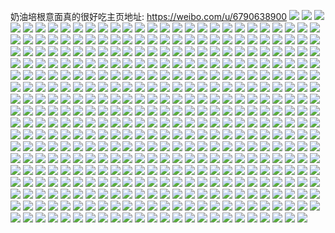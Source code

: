奶油培根意面真的很好吃主页地址: https://weibo.com/u/6790638900 
![](https://wx4.sinaimg.cn/mw2000/007pyPnSgy1h8zrzzwx3cj30u014047n.jpg) 
![](https://wx4.sinaimg.cn/mw2000/007pyPnSgy1h8zrzx69ktj30u0140ah0.jpg) 
![](https://wx4.sinaimg.cn/mw2000/007pyPnSgy1h8zs009mm2j30u01400yt.jpg) 
![](https://wx4.sinaimg.cn/mw2000/007pyPnSgy1h8zrzxn6gyj30u027zao6.jpg) 
![](https://wx4.sinaimg.cn/mw2000/007pyPnSgy1h8zrzy682hj30u027zws5.jpg) 
![](https://wx4.sinaimg.cn/mw2000/007pyPnSgy1h8zrzysygtj30u027z7qn.jpg) 
![](https://wx4.sinaimg.cn/mw2000/007pyPnSgy1h8zrzzgskkj30u02i0aok.jpg) 
![](https://wx4.sinaimg.cn/mw2000/007pyPnSgy1h8zs010wl5j30u00u0dj5.jpg) 
![](https://wx4.sinaimg.cn/mw2000/007pyPnSgy1h8zrzwh9l2j30u00u0ju0.jpg) 
![](https://wx4.sinaimg.cn/mw2000/007pyPnSgy1h8zs020ub2j30u00u0gpg.jpg) 
![](https://wx4.sinaimg.cn/mw2000/007pyPnSgy1h8zs02fwulj30u00u0wh4.jpg) 
![](https://wx4.sinaimg.cn/mw2000/007pyPnSgy1h8xqi8o7w3j30u00u0wjo.jpg) 
![](https://wx4.sinaimg.cn/mw2000/007pyPnSgy1h8rjwdo2z3j30u00u00xo.jpg) 
![](https://wx4.sinaimg.cn/mw2000/007pyPnSgy1h8rjwerl81j30u00u0435.jpg) 
![](https://wx4.sinaimg.cn/mw2000/007pyPnSgy1h8rjwgpwbnj30u00u0wl9.jpg) 
![](https://wx4.sinaimg.cn/mw2000/007pyPnSgy1h8rjwcq034j30u10u00xc.jpg) 
![](https://wx4.sinaimg.cn/mw2000/007pyPnSgy1h8rjwhscwlj30u00u0tc1.jpg) 
![](https://wx4.sinaimg.cn/mw2000/007pyPnSgy1h8rjwiuoywj30u0140tcs.jpg) 
![](https://wx4.sinaimg.cn/mw2000/007pyPnSgy1h8rjx66yvnj30u00u00wr.jpg) 
![](https://wx4.sinaimg.cn/mw2000/007pyPnSgy1h8rjwjxrp3j30u00u00yn.jpg) 
![](https://wx4.sinaimg.cn/mw2000/007pyPnSgy1h8rjwnx4ubj30u01407bu.jpg) 
![](https://wx4.sinaimg.cn/mw2000/007pyPnSgy1h8rjwlu1tdj30u010t469.jpg) 
![](https://wx4.sinaimg.cn/mw2000/007pyPnSgy1h8rjtwd9p2j30u0140gt4.jpg) 
![](https://wx4.sinaimg.cn/mw2000/007pyPnSgy1h8rjtym2gdj30u014010b.jpg) 
![](https://wx4.sinaimg.cn/mw2000/007pyPnSgy1h8rju0abt0j30u014046i.jpg) 
![](https://wx4.sinaimg.cn/mw2000/007pyPnSgy1h8rju1sj4jj30u0140gso.jpg) 
![](https://wx4.sinaimg.cn/mw2000/007pyPnSgy1h8pqnhmh5kj30u00u0wlj.jpg) 
![](https://wx4.sinaimg.cn/mw2000/007pyPnSgy1h8mb7krq0cj30u013qgpi.jpg) 
![](https://wx4.sinaimg.cn/mw2000/007pyPnSgy1h8js25yt7jj30u0140wjf.jpg) 
![](https://wx4.sinaimg.cn/mw2000/007pyPnSgy1h8js279re6j30u00u0gse.jpg) 
![](https://wx4.sinaimg.cn/mw2000/007pyPnSgy1h8js28f3nnj30u00u0wl8.jpg) 
![](https://wx4.sinaimg.cn/mw2000/007pyPnSgy1h8js26lv6pj30u00u0gs7.jpg) 
![](https://wx4.sinaimg.cn/mw2000/007pyPnSgy1h8js2b4m80j30u00u044b.jpg) 
![](https://wx4.sinaimg.cn/mw2000/007pyPnSgy1h8js2c2ye5j30u011igtn.jpg) 
![](https://wx4.sinaimg.cn/mw2000/007pyPnSgy1h8js2cppr7j30u011ijyg.jpg) 
![](https://wx4.sinaimg.cn/mw2000/007pyPnSgy1h8jm9py812j30u0140gt4.jpg) 
![](https://wx4.sinaimg.cn/mw2000/007pyPnSgy1h8jm9pijggj30u0140n4u.jpg) 
![](https://wx4.sinaimg.cn/mw2000/007pyPnSgy1h8jm9qmte6j30u01407b5.jpg) 
![](https://wx4.sinaimg.cn/mw2000/007pyPnSgy1h8jm9r16ulj30u0140458.jpg) 
![](https://wx4.sinaimg.cn/mw2000/007pyPnSgy1h8hijcqdo3j30u01syjxl.jpg) 
![](https://wx4.sinaimg.cn/mw2000/007pyPnSgy1h8bkmh561jj30u0140tfm.jpg) 
![](https://wx4.sinaimg.cn/mw2000/007pyPnSgy1h8bkmkndo6j30u0140dkz.jpg) 
![](https://wx4.sinaimg.cn/mw2000/007pyPnSgy1h8bkmjdptqj30u0140qb7.jpg) 
![](https://wx4.sinaimg.cn/mw2000/007pyPnSgy1h8bkmifkjvj30u014043m.jpg) 
![](https://wx4.sinaimg.cn/mw2000/007pyPnSgy1h8bkmghsbej30u0140dm8.jpg) 
![](https://wx4.sinaimg.cn/mw2000/007pyPnSgy1h8bkmiv92cj30u0140dmg.jpg) 
![](https://wx4.sinaimg.cn/mw2000/007pyPnSgy1h8bkmfzy9rj30u01400xs.jpg) 
![](https://wx4.sinaimg.cn/mw2000/007pyPnSgy1h8bkmkywmcj30u0140af8.jpg) 
![](https://wx4.sinaimg.cn/mw2000/007pyPnSgy1h8bkmjtchrj30u0140qab.jpg) 
![](https://wx4.sinaimg.cn/mw2000/007pyPnSgy1h8bkmhyqa8j30u0140afh.jpg) 
![](https://wx4.sinaimg.cn/mw2000/007pyPnSgy1h8bkmhk8uuj30u0140q78.jpg) 
![](https://wx4.sinaimg.cn/mw2000/007pyPnSgy1h8bkmk8npmj30u0140gqs.jpg) 
![](https://wx4.sinaimg.cn/mw2000/007pyPnSgy1h87revhmn3j30u011i470.jpg) 
![](https://wx4.sinaimg.cn/mw2000/007pyPnSgy1h87rewpzj6j30u011itgg.jpg) 
![](https://wx4.sinaimg.cn/mw2000/007pyPnSgy1h87reuvi5ej30u011ik0j.jpg) 
![](https://wx4.sinaimg.cn/mw2000/007pyPnSgy1h87rexfbzlj30u011itg3.jpg) 
![](https://wx4.sinaimg.cn/mw2000/007pyPnSgy1h7r8nrzw7jj30u0140n72.jpg) 
![](https://wx4.sinaimg.cn/mw2000/007pyPnSgy1h7r8nsnvxlj30u01400zs.jpg) 
![](https://wx4.sinaimg.cn/mw2000/007pyPnSgy1h7qr4n6316j30u01syn3p.jpg) 
![](https://wx4.sinaimg.cn/mw2000/007pyPnSgy1h7ms4dogzij30tk0tdjw4.jpg) 
![](https://wx4.sinaimg.cn/mw2000/007pyPnSgy1h7ms4d2psuj30u00u0dmz.jpg) 
![](https://wx4.sinaimg.cn/mw2000/007pyPnSgy1h7h609ntagj32c03404qs.jpg) 
![](https://wx4.sinaimg.cn/mw2000/007pyPnSgy1h7h60d6l8dj32c03404qs.jpg) 
![](https://wx4.sinaimg.cn/mw2000/007pyPnSgy1h7h604sqm1j32c03407wk.jpg) 
![](https://wx4.sinaimg.cn/mw2000/007pyPnSgy1h7h60e3b1aj30u0140acx.jpg) 
![](https://wx4.sinaimg.cn/mw2000/007pyPnSgy1h77hzm104aj32c038pb2b.jpg) 
![](https://wx4.sinaimg.cn/mw2000/007pyPnSgy1h77hztkyhuj32c0340ha4.jpg) 
![](https://wx4.sinaimg.cn/mw2000/007pyPnSgy1h77hz6f33jj317p1m91kx.jpg) 
![](https://wx4.sinaimg.cn/mw2000/007pyPnSgy1h77hzax61nj314a1hpkah.jpg) 
![](https://wx4.sinaimg.cn/mw2000/007pyPnSgy1h74mkeqgvzj3140189tkh.jpg) 
![](https://wx4.sinaimg.cn/mw2000/007pyPnSgy1h74mj9dyevj3140189anq.jpg) 
![](https://wx4.sinaimg.cn/mw2000/007pyPnSgy1h74mkdtsotj3140189dra.jpg) 
![](https://wx4.sinaimg.cn/mw2000/007pyPnSgy1h746hvxrv1j31sc2dsdmt.jpg) 
![](https://wx4.sinaimg.cn/mw2000/007pyPnSgy1h746hwv8rnj30u01400w0.jpg) 
![](https://wx4.sinaimg.cn/mw2000/007pyPnSgy1h746hyrj9nj31sc2dsdmf.jpg) 
![](https://wx4.sinaimg.cn/mw2000/007pyPnSgy1h746i10fjbj31sc2ds15h.jpg) 
![](https://wx4.sinaimg.cn/mw2000/007pyPnSgy1h746iab4rpj32c0340hdu.jpg) 
![](https://wx4.sinaimg.cn/mw2000/007pyPnSgy1h746i3j8u8j31sc2ds7wi.jpg) 
![](https://wx4.sinaimg.cn/mw2000/007pyPnSgy1h746i7yun5j32c0340npe.jpg) 
![](https://wx4.sinaimg.cn/mw2000/007pyPnSgy1h746i5raa1j31sc2ds4qq.jpg) 
![](https://wx4.sinaimg.cn/mw2000/007pyPnSgy1h746icwisjj32c0340x6q.jpg) 
![](https://wx4.sinaimg.cn/mw2000/007pyPnSgy1h746iewlngj32042q7b2a.jpg) 
![](https://wx4.sinaimg.cn/mw2000/007pyPnSgy1h746igt2oqj32512upe82.jpg) 
![](https://wx4.sinaimg.cn/mw2000/007pyPnSgy1h746ij29jzj32bi33cu0x.jpg) 
![](https://wx4.sinaimg.cn/mw2000/007pyPnSgy1h746htocjij32c0340hdv.jpg) 
![](https://wx4.sinaimg.cn/mw2000/007pyPnSgy1h72sytgit5j31401e0djb.jpg) 
![](https://wx4.sinaimg.cn/mw2000/007pyPnSgy1h72syufxsqj31401e077c.jpg) 
![](https://wx4.sinaimg.cn/mw2000/007pyPnSgy1h6uvr2a8dtj315o3344qq.jpg) 
![](https://wx4.sinaimg.cn/mw2000/007pyPnSgy1h6uvpjddacj315o3347wi.jpg) 
![](https://wx4.sinaimg.cn/mw2000/007pyPnSgy1h6uvs4ibkaj315o2pzkjl.jpg) 
![](https://wx4.sinaimg.cn/mw2000/007pyPnSgy1h6urvolbxjj32c0340npf.jpg) 
![](https://wx4.sinaimg.cn/mw2000/007pyPnSgy1h6uvu0iyb5j32c0340dye.jpg) 
![](https://wx4.sinaimg.cn/mw2000/007pyPnSgy1h6urv8u6v8j32c0340kjn.jpg) 
![](https://wx4.sinaimg.cn/mw2000/007pyPnSgy1h6ursj7y40j32c0371npf.jpg) 
![](https://wx4.sinaimg.cn/mw2000/007pyPnSgy1h6tr3uede2j323u2t4qv6.jpg) 
![](https://wx4.sinaimg.cn/mw2000/007pyPnSgy1h6ln5dd6w6j30u0140n8k.jpg) 
![](https://wx4.sinaimg.cn/mw2000/007pyPnSgy1h6ln5cbowlj30u0140alf.jpg) 
![](https://wx4.sinaimg.cn/mw2000/007pyPnSgy1h6ln5ct6jmj30u0140jy6.jpg) 
![](https://wx4.sinaimg.cn/mw2000/007pyPnSgy1h6ln5en0nsj30u013zwmt.jpg) 
![](https://wx4.sinaimg.cn/mw2000/007pyPnSgy1h6ln5dscubj30u0140gox.jpg) 
![](https://wx4.sinaimg.cn/mw2000/007pyPnSgy1h6ln5e7p21j30u014vjyd.jpg) 
![](https://wx4.sinaimg.cn/mw2000/007pyPnSgy1h6k38xrj2ij31sc2c1qet.jpg) 
![](https://wx4.sinaimg.cn/mw2000/007pyPnSgy1h6k390p4vaj31sc2dsnpd.jpg) 
![](https://wx4.sinaimg.cn/mw2000/007pyPnSgy1h6k38vf6iuj32c03404qp.jpg) 
![](https://wx4.sinaimg.cn/mw2000/007pyPnSgy1h6k391b0xoj319m1bfwpw.jpg) 
![](https://wx4.sinaimg.cn/mw2000/007pyPnSgy1h5ofxqxaitj32c0340e82.jpg) 
![](https://wx4.sinaimg.cn/mw2000/007pyPnSgy1h5ofxsiogkj32c03401kz.jpg) 
![](https://wx4.sinaimg.cn/mw2000/007pyPnSgy1h5ofzo2p3cj32c0340hdv.jpg) 
![](https://wx4.sinaimg.cn/mw2000/007pyPnSgy1h5ofztbla4j32c0340hdu.jpg) 
![](https://wx4.sinaimg.cn/mw2000/007pyPnSgy1h5og04k9brj315o2bchdt.jpg) 
![](https://wx4.sinaimg.cn/mw2000/007pyPnSgy1h5og0bv811j322y2ryqv6.jpg) 
![](https://wx4.sinaimg.cn/mw2000/007pyPnSgy1h5og0dod5cj3140140qhe.jpg) 
![](https://wx4.sinaimg.cn/mw2000/007pyPnSgy1h5og0felb9j3140140qgj.jpg) 
![](https://wx4.sinaimg.cn/mw2000/007pyPnSgy1h5ofzd0t2mj31401e0qhu.jpg) 
![](https://wx4.sinaimg.cn/mw2000/007pyPnSgy1h5og0r9p5kj314014047o.jpg) 
![](https://wx4.sinaimg.cn/mw2000/007pyPnSgy1h5n201vq3mj30u013r482.jpg) 
![](https://wx4.sinaimg.cn/mw2000/007pyPnSgy1h5gygu3ls7j30u04fz4qp.jpg) 
![](https://wx4.sinaimg.cn/mw2000/007pyPnSgy1h5gygv7c8dj30u0281ql0.jpg) 
![](https://wx4.sinaimg.cn/mw2000/007pyPnSgy1h5gygvxsxuj30u0140k26.jpg) 
![](https://wx4.sinaimg.cn/mw2000/007pyPnSgy1h5g242bwr3j30u01407cr.jpg) 
![](https://wx4.sinaimg.cn/mw2000/007pyPnSgy1h5g24312g8j30u0140wlh.jpg) 
![](https://wx4.sinaimg.cn/mw2000/007pyPnSgy1h5g240ljn0j30u0140wl5.jpg) 
![](https://wx4.sinaimg.cn/mw2000/007pyPnSgy1h5g241hombj30u0140n42.jpg) 
![](https://wx4.sinaimg.cn/mw2000/007pyPnSgy1h5eneh8er1j30u0140aiv.jpg) 
![](https://wx4.sinaimg.cn/mw2000/007pyPnSgy1h5enefi6c9j30u014047b.jpg) 
![](https://wx4.sinaimg.cn/mw2000/007pyPnSgy1h56z70zztfj30u00u0q8m.jpg) 
![](https://wx4.sinaimg.cn/mw2000/007pyPnSgy1h56z71q4xej30u00u0gr0.jpg) 
![](https://wx4.sinaimg.cn/mw2000/007pyPnSgy1h56z72gfeaj30u00u0wjm.jpg) 
![](https://wx4.sinaimg.cn/mw2000/007pyPnSgy1h56z736985j30u00u0dlz.jpg) 
![](https://wx4.sinaimg.cn/mw2000/007pyPnSgy1h56z73vgkqj30u00u045h.jpg) 
![](https://wx4.sinaimg.cn/mw2000/007pyPnSgy1h56z74ksa8j30u00u0n3w.jpg) 
![](https://wx4.sinaimg.cn/mw2000/007pyPnSgy1h56z7059ahj30u00u00yd.jpg) 
![](https://wx4.sinaimg.cn/mw2000/007pyPnSgy1h56z759c14j30u00u0wjz.jpg) 
![](https://wx4.sinaimg.cn/mw2000/007pyPnSgy1h56z7607tij30u00u0dm5.jpg) 
![](https://wx4.sinaimg.cn/mw2000/007pyPnSgy1h53uvnwbd1j30u00u043q.jpg) 
![](https://wx4.sinaimg.cn/mw2000/007pyPnSgy1h53uvl79bnj30u00u07cz.jpg) 
![](https://wx4.sinaimg.cn/mw2000/007pyPnSgy1h53vd2elv9j30u01nbahw.jpg) 
![](https://wx4.sinaimg.cn/mw2000/007pyPnSgy1h53uv33aqej30u0140jyg.jpg) 
![](https://wx4.sinaimg.cn/mw2000/007pyPnSgy1h53uv28wxoj30u0140jy9.jpg) 
![](https://wx4.sinaimg.cn/mw2000/007pyPnSgy1h53uv4i6ynj30u027inb8.jpg) 
![](https://wx4.sinaimg.cn/mw2000/007pyPnSgy1h54gykz994j30u00u0gqr.jpg) 
![](https://wx4.sinaimg.cn/mw2000/007pyPnSgy1h54gyke53kj30u00u0jvz.jpg) 
![](https://wx4.sinaimg.cn/mw2000/007pyPnSgy1h54gylnvv9j31sx0u0n2e.jpg) 
![](https://wx4.sinaimg.cn/mw2000/007pyPnSgy1h54buxiy23j30u011in28.jpg) 
![](https://wx4.sinaimg.cn/mw2000/007pyPnSgy1h54buvxrtwj30u011iwjd.jpg) 
![](https://wx4.sinaimg.cn/mw2000/007pyPnSgy1h54buvazicj30u00u042q.jpg) 
![](https://wx4.sinaimg.cn/mw2000/007pyPnSgy1h54buwpxx6j30u01970zu.jpg) 
![](https://wx4.sinaimg.cn/mw2000/007pyPnSgy1h4xnndndbnj30u00u041x.jpg) 
![](https://wx4.sinaimg.cn/mw2000/007pyPnSgy1h4xnnd4ztzj30u00u079d.jpg) 
![](https://wx4.sinaimg.cn/mw2000/007pyPnSgy1h4xnne785hj30u00u2dn4.jpg) 
![](https://wx4.sinaimg.cn/mw2000/007pyPnSgy1h4xnnelp8aj30n0138q46.jpg) 
![](https://wx4.sinaimg.cn/mw2000/007pyPnSgy1h4wln9kgydj30sg0sgdjm.jpg) 
![](https://wx4.sinaimg.cn/mw2000/007pyPnSgy1h4ux0511mrj30u0172dot.jpg) 
![](https://wx4.sinaimg.cn/mw2000/007pyPnSgy1h4ux05t8onj30u0172wm1.jpg) 
![](https://wx4.sinaimg.cn/mw2000/007pyPnSgy1h4ux035ns8j30u00u00x7.jpg) 
![](https://wx4.sinaimg.cn/mw2000/007pyPnSgy1h4qrn0jf0uj31kw2dcqup.jpg) 
![](https://wx4.sinaimg.cn/mw2000/007pyPnSgy1h4obom8t9ij30u00yaq95.jpg) 
![](https://wx4.sinaimg.cn/mw2000/007pyPnSgy1h4obolhudij30u027yar6.jpg) 
![](https://wx4.sinaimg.cn/mw2000/007pyPnSgy1h4obojve1qj30u0140jwk.jpg) 
![](https://wx4.sinaimg.cn/mw2000/007pyPnSgy1h4obomu2hdj30u027ywsd.jpg) 
![](https://wx4.sinaimg.cn/mw2000/007pyPnSgy1h4obooh6vtj30u027y4dv.jpg) 
![](https://wx4.sinaimg.cn/mw2000/007pyPnSgy1h4obop3vb9j30u0140qaa.jpg) 
![](https://wx4.sinaimg.cn/mw2000/007pyPnSgy1h4obonew67j30u0140jzy.jpg) 
![](https://wx4.sinaimg.cn/mw2000/007pyPnSgy1h4obopm64yj30u014046b.jpg) 
![](https://wx4.sinaimg.cn/mw2000/007pyPnSgy1h4oboj5dngj30u00u0gsi.jpg) 
![](https://wx4.sinaimg.cn/mw2000/007pyPnSgy1h4oboqva6nj30u02yn7kx.jpg) 
![](https://wx4.sinaimg.cn/mw2000/007pyPnSgy1h4oborvq74j30u027y4ev.jpg) 
![](https://wx4.sinaimg.cn/mw2000/007pyPnSgy1h4mmbfk338j30u0140k03.jpg) 
![](https://wx4.sinaimg.cn/mw2000/007pyPnSgy1h4m6d3tjoyj30u02x219h.jpg) 
![](https://wx4.sinaimg.cn/mw2000/007pyPnSgy1h4m6x604yrj30u03c24qp.jpg) 
![](https://wx4.sinaimg.cn/mw2000/007pyPnSgy1h4m6x9rstgj30u0140k03.jpg) 
![](https://wx4.sinaimg.cn/mw2000/007pyPnSgy1h4m77h4rtoj30u027uk86.jpg) 
![](https://wx4.sinaimg.cn/mw2000/007pyPnSgy1h4m77fw6smj30u01o0ak1.jpg) 
![](https://wx4.sinaimg.cn/mw2000/007pyPnSgy1h4m75uh5u5j30u0140q9g.jpg) 
![](https://wx4.sinaimg.cn/mw2000/007pyPnSgy1h4m75xtsc3j30u0140woe.jpg) 
![](https://wx4.sinaimg.cn/mw2000/007pyPnSgy1h4m75y6s3jj30k00j4aas.jpg) 
![](https://wx4.sinaimg.cn/mw2000/007pyPnSgy1h4h7h1zlkbj32c0340hdu.jpg) 
![](https://wx4.sinaimg.cn/mw2000/007pyPnSgy1h4h7htceykj32c0340e82.jpg) 
![](https://wx4.sinaimg.cn/mw2000/007pyPnSgy1h4h7h8gp5vj32c0340npe.jpg) 
![](https://wx4.sinaimg.cn/mw2000/007pyPnSgy1h4h7hle74oj32c0340hdu.jpg) 
![](https://wx4.sinaimg.cn/mw2000/007pyPnSgy1h4h7h6kzdgj315o334e81.jpg) 
![](https://wx4.sinaimg.cn/mw2000/007pyPnSgy1h4h7h3hn0zj32c0340hdu.jpg) 
![](https://wx4.sinaimg.cn/mw2000/007pyPnSgy1h4h7i4ewrhj32c0340npe.jpg) 
![](https://wx4.sinaimg.cn/mw2000/007pyPnSgy1h4h7i23t8hj32c0340u0y.jpg) 
![](https://wx4.sinaimg.cn/mw2000/007pyPnSgy1h4h7hqbooaj33402c0u0x.jpg) 
![](https://wx4.sinaimg.cn/mw2000/007pyPnSgy1h4g77jis8aj30u0140q9t.jpg) 
![](https://wx4.sinaimg.cn/mw2000/007pyPnSgy1h4g77p4pyxj30u014045l.jpg) 
![](https://wx4.sinaimg.cn/mw2000/007pyPnSgy1h4g77ogb8dj30u01400zc.jpg) 
![](https://wx4.sinaimg.cn/mw2000/007pyPnSgy1h4g77snw1yj30u0140n2y.jpg) 
![](https://wx4.sinaimg.cn/mw2000/007pyPnSgy1h4g77m4c63j30u014044i.jpg) 
![](https://wx4.sinaimg.cn/mw2000/007pyPnSgy1h4g77mvniyj30u0140106.jpg) 
![](https://wx4.sinaimg.cn/mw2000/007pyPnSgy1h4g77ldoqcj30u014046j.jpg) 
![](https://wx4.sinaimg.cn/mw2000/007pyPnSgy1h4g77njcrkj30vb0u079y.jpg) 
![](https://wx4.sinaimg.cn/mw2000/007pyPnSgy1h4g77qfwqfj30u00u0tew.jpg) 
![](https://wx4.sinaimg.cn/mw2000/007pyPnSgy1h4g77koi0ej30u01y0tmj.jpg) 
![](https://wx4.sinaimg.cn/mw2000/007pyPnSgy1h4g77iqeydj30u00u0dlr.jpg) 
![](https://wx4.sinaimg.cn/mw2000/007pyPnSgy1h4g77rbhd1j30u00u0qbu.jpg) 
![](https://wx4.sinaimg.cn/mw2000/007pyPnSgy1h4g77rv7jyj30u00u0tdi.jpg) 
![](https://wx4.sinaimg.cn/mw2000/007pyPnSgy1h4ez48pjrkj30u00u0wlr.jpg) 
![](https://wx4.sinaimg.cn/mw2000/007pyPnSgy1h4eyd0lckpj30u01o0qc2.jpg) 
![](https://wx4.sinaimg.cn/mw2000/007pyPnSgy1h4eyd1b04ej30u00u07a8.jpg) 
![](https://wx4.sinaimg.cn/mw2000/007pyPnSgy1h4eycy4m50j30u0140k1b.jpg) 
![](https://wx4.sinaimg.cn/mw2000/007pyPnSgy1h4eyd217enj30u0140qbm.jpg) 
![](https://wx4.sinaimg.cn/mw2000/007pyPnSgy1h4eyczqw7jj30u0140tm4.jpg) 
![](https://wx4.sinaimg.cn/mw2000/007pyPnSgy1h4eyd4h8krj30u0280txp.jpg) 
![](https://wx4.sinaimg.cn/mw2000/007pyPnSgy1h4eyllj5c4j30tu0tugrm.jpg) 
![](https://wx4.sinaimg.cn/mw2000/007pyPnSgy1h4eyhv8ztxj30u00u0dk8.jpg) 
![](https://wx4.sinaimg.cn/mw2000/007pyPnSgy1h4dim0yaq7j30u0281ao2.jpg) 
![](https://wx4.sinaimg.cn/mw2000/007pyPnSgy1h4dim1r5kkj30u0140jz7.jpg) 
![](https://wx4.sinaimg.cn/mw2000/007pyPnSgy1h4dkc1cjsoj30u01o0k2u.jpg) 
![](https://wx4.sinaimg.cn/mw2000/007pyPnSgy1h4dim2dj8mj30u00u0dl0.jpg) 
![](https://wx4.sinaimg.cn/mw2000/007pyPnSgy1h4dmjwavxyj30u00u0mxs.jpg) 
![](https://wx4.sinaimg.cn/mw2000/007pyPnSgy1h4dmjvtq09j30u00u0n61.jpg) 
![](https://wx4.sinaimg.cn/mw2000/007pyPnSgy1h4dy1etllxj30u01o012y.jpg) 
![](https://wx4.sinaimg.cn/mw2000/007pyPnSgy1h4dy2f22bgj30u00u0n3f.jpg) 
![](https://wx4.sinaimg.cn/mw2000/007pyPnSgy1h4dim2nvdnj30n00q576p.jpg) 
![](https://wx4.sinaimg.cn/mw2000/007pyPnSgy1h4dmjxjgxcj30u013nn01.jpg) 
![](https://wx4.sinaimg.cn/mw2000/007pyPnSgy1h49butpztzj30u0280dsz.jpg) 
![](https://wx4.sinaimg.cn/mw2000/007pyPnSgy1h49buyjd09j30u0140ail.jpg) 
![](https://wx4.sinaimg.cn/mw2000/007pyPnSgy1h49buslk2gj30u0280qj4.jpg) 
![](https://wx4.sinaimg.cn/mw2000/007pyPnSgy1h49bur20mpj30u0281dvc.jpg) 
![](https://wx4.sinaimg.cn/mw2000/007pyPnSgy1h49buvgsa4j30u0140ahj.jpg) 
![](https://wx4.sinaimg.cn/mw2000/007pyPnSgy1h49bupqa94j30u0140q9x.jpg) 
![](https://wx4.sinaimg.cn/mw2000/007pyPnSgy1h49buun8smj30u0140qbt.jpg) 
![](https://wx4.sinaimg.cn/mw2000/007pyPnSgy1h49buwbx7ej30u0140n4n.jpg) 
![](https://wx4.sinaimg.cn/mw2000/007pyPnSgy1h49bux4kscj30u0140n3t.jpg) 
![](https://wx4.sinaimg.cn/mw2000/007pyPnSgy1h49ddd2tg8j30u0140wj3.jpg) 
![](https://wx4.sinaimg.cn/mw2000/007pyPnSgy1h482ltxiimj32c0340kjn.jpg) 
![](https://wx4.sinaimg.cn/mw2000/007pyPnSgy1h482lvbu4aj32c0340hdu.jpg) 
![](https://wx4.sinaimg.cn/mw2000/007pyPnSgy1h482lovhq4j32292r0u0x.jpg) 
![](https://wx4.sinaimg.cn/mw2000/007pyPnSgy1h482lwwm9sj327g2xyhdu.jpg) 
![](https://wx4.sinaimg.cn/mw2000/007pyPnSgy1h43j7fgy69j30u0140tge.jpg) 
![](https://wx4.sinaimg.cn/mw2000/007pyPnSgy1h43j7kobwfj30u0140th6.jpg) 
![](https://wx4.sinaimg.cn/mw2000/007pyPnSgy1h43j7ir890j30u0140jze.jpg) 
![](https://wx4.sinaimg.cn/mw2000/007pyPnSgy1h43j7hwgmlj30u0140wpj.jpg) 
![](https://wx4.sinaimg.cn/mw2000/007pyPnSgy1h43j7iafdoj30u014079g.jpg) 
![](https://wx4.sinaimg.cn/mw2000/007pyPnSgy1h43j7k9edij30u0140k2v.jpg) 
![](https://wx4.sinaimg.cn/mw2000/007pyPnSgy1h43j7jq17sj30u03w0hdt.jpg) 
![](https://wx4.sinaimg.cn/mw2000/007pyPnSgy1h43j7hfiokj30u0140n74.jpg) 
![](https://wx4.sinaimg.cn/mw2000/007pyPnSgy1h41ydon54nj329h30nx6q.jpg) 
![](https://wx4.sinaimg.cn/mw2000/007pyPnSgy1h41ydpe3p5j32c02dm1kx.jpg) 
![](https://wx4.sinaimg.cn/mw2000/007pyPnSgy1h4264vl5q0j32c02c0qv5.jpg) 
![](https://wx4.sinaimg.cn/mw2000/007pyPnSgy1h41ysb4whxj323s2t2kjm.jpg) 
![](https://wx4.sinaimg.cn/mw2000/007pyPnSgy1h41ydsptc0j32c02c07wi.jpg) 
![](https://wx4.sinaimg.cn/mw2000/007pyPnSgy1h41ydtc1i1j30tb133127.jpg) 
![](https://wx4.sinaimg.cn/mw2000/007pyPnSgy1h3xsi9mx1kj31400u0afq.jpg) 
![](https://wx4.sinaimg.cn/mw2000/007pyPnSgy1h3xsia300sj30u0140gx1.jpg) 
![](https://wx4.sinaimg.cn/mw2000/007pyPnSgy1h3xsiajlgbj30u0140gwd.jpg) 
![](https://wx4.sinaimg.cn/mw2000/007pyPnSgy1h3xsibt809j30u05k1u0x.jpg) 
![](https://wx4.sinaimg.cn/mw2000/007pyPnSgy1h3wkq26xtej30u0140109.jpg) 
![](https://wx4.sinaimg.cn/mw2000/007pyPnSgy1h3wkq0vypej30u0140qau.jpg) 
![](https://wx4.sinaimg.cn/mw2000/007pyPnSgy1h3wkq31n10j30u0141afb.jpg) 
![](https://wx4.sinaimg.cn/mw2000/007pyPnSgy1h3wkq42itxj30u0140tf8.jpg) 
![](https://wx4.sinaimg.cn/mw2000/007pyPnSgy1h3wkitzbk7j30u00u0108.jpg) 
![](https://wx4.sinaimg.cn/mw2000/007pyPnSgy1h3vjb3sb0fj32as3401kz.jpg) 
![](https://wx4.sinaimg.cn/mw2000/007pyPnSgy1h3vjb1h3trj31401hcwzw.jpg) 
![](https://wx4.sinaimg.cn/mw2000/007pyPnSgy1h3udnyzdp3j30u00u010d.jpg) 
![](https://wx4.sinaimg.cn/mw2000/007pyPnSgy1h3rzynendgj30u0140ted.jpg) 
![](https://wx4.sinaimg.cn/mw2000/007pyPnSgy1h3rzyoj2gmj30u014043s.jpg) 
![](https://wx4.sinaimg.cn/mw2000/007pyPnSgy1h3rzyp2i09j30u0140n3v.jpg) 
![](https://wx4.sinaimg.cn/mw2000/007pyPnSgy1h3rzyq4rt4j30u01407ao.jpg) 
![](https://wx4.sinaimg.cn/mw2000/007pyPnSgy1h3rzyr6gmwj30u0140n2d.jpg) 
![](https://wx4.sinaimg.cn/mw2000/007pyPnSgy1h3rzyqomijj30u0140q92.jpg) 
![](https://wx4.sinaimg.cn/mw2000/007pyPnSgy1h3rzyxymlqj30u0140wpb.jpg) 
![](https://wx4.sinaimg.cn/mw2000/007pyPnSgy1h3rzyrptjbj30u0140afu.jpg) 
![](https://wx4.sinaimg.cn/mw2000/007pyPnSgy1h3rzypnqjzj30u0140wop.jpg) 
![](https://wx4.sinaimg.cn/mw2000/007pyPnSgy1h3rc8nj1epj30au0chaad.jpg) 
![](https://wx4.sinaimg.cn/mw2000/007pyPnSgy1h3rc8s97rij31kw2dchdt.jpg) 
![](https://wx4.sinaimg.cn/mw2000/007pyPnSgy1h3mngz1arsj32c03517wj.jpg) 
![](https://wx4.sinaimg.cn/mw2000/007pyPnSgy1h3mnh3e8wlj32c0340x6q.jpg) 
![](https://wx4.sinaimg.cn/mw2000/007pyPnSgy1h3mnh0r1d5j32c03404qr.jpg) 
![](https://wx4.sinaimg.cn/mw2000/007pyPnSgy1h3mnh22pspj32022ml4qq.jpg) 
![](https://wx4.sinaimg.cn/mw2000/007pyPnSgy1h3mnh4vwt6j32c0340x6q.jpg) 
![](https://wx4.sinaimg.cn/mw2000/007pyPnSgy1h3mnh6wf2rj32c0340npf.jpg) 
![](https://wx4.sinaimg.cn/mw2000/007pyPnSgy1h3mnh99jk2j31sc2dsnkm.jpg) 
![](https://wx4.sinaimg.cn/mw2000/007pyPnSgy1h3mngxluqej32372sae81.jpg) 
![](https://wx4.sinaimg.cn/mw2000/007pyPnSgy1h3mnh8f1cmj328o34ykjm.jpg) 
![](https://wx4.sinaimg.cn/mw2000/007pyPnSgy1h3ftv9nh2ij30u0140dmj.jpg) 
![](https://wx4.sinaimg.cn/mw2000/007pyPnSgy1h3ftvc0a94j30u0140tfe.jpg) 
![](https://wx4.sinaimg.cn/mw2000/007pyPnSgy1h3ftv812skj30u0140wka.jpg) 
![](https://wx4.sinaimg.cn/mw2000/007pyPnSgy1h3ftvh8qkoj30u014043w.jpg) 
![](https://wx4.sinaimg.cn/mw2000/007pyPnSgy1h3ftvet2nmj30u0140gsf.jpg) 
![](https://wx4.sinaimg.cn/mw2000/007pyPnSgy1h3ftvvi4zrj30u0140wjy.jpg) 
![](https://wx4.sinaimg.cn/mw2000/007pyPnSgy1h3ftvuuuonj30u01syzta.jpg) 
![](https://wx4.sinaimg.cn/mw2000/007pyPnSgy1h3ftvwxj4zj30u0140n3y.jpg) 
![](https://wx4.sinaimg.cn/mw2000/007pyPnSgy1h3ftvw4p5qj30u012zgri.jpg) 
![](https://wx4.sinaimg.cn/mw2000/007pyPnSgy1h3e1ylxpefj30u0140tga.jpg) 
![](https://wx4.sinaimg.cn/mw2000/007pyPnSgy1h3e1ynxwnej30u0140teg.jpg) 
![](https://wx4.sinaimg.cn/mw2000/007pyPnSgy1h3e1yosqibj30u0140463.jpg) 
![](https://wx4.sinaimg.cn/mw2000/007pyPnSgy1h3a9i0cg5dj31sy0u046n.jpg) 
![](https://wx4.sinaimg.cn/mw2000/007pyPnSgy1h3a9i2yps6j31sy0u0n7m.jpg) 
![](https://wx4.sinaimg.cn/mw2000/007pyPnSgy1h3a9i40mhdj31ax0u049q.jpg) 
![](https://wx4.sinaimg.cn/mw2000/007pyPnSgy1h3a9i8rlq0j31sy0u015m.jpg) 
![](https://wx4.sinaimg.cn/mw2000/007pyPnSgy1h36rc3yl1tj30u0140dnm.jpg) 
![](https://wx4.sinaimg.cn/mw2000/007pyPnSgy1h36rc53c4uj30u0140jz2.jpg) 
![](https://wx4.sinaimg.cn/mw2000/007pyPnSgy1h36rc6s6tcj30u0140k05.jpg) 
![](https://wx4.sinaimg.cn/mw2000/007pyPnSgy1h36rc7v23fj30u014010y.jpg) 
![](https://wx4.sinaimg.cn/mw2000/007pyPnSgy1h35hexyhvfj30u014012w.jpg) 
![](https://wx4.sinaimg.cn/mw2000/007pyPnSgy1h35hew3yonj30u0140akv.jpg) 
![](https://wx4.sinaimg.cn/mw2000/007pyPnSgy1h35hevfr31j30u0140aj4.jpg) 
![](https://wx4.sinaimg.cn/mw2000/007pyPnSgy1h35hez9z9hj30u0140gw5.jpg) 
![](https://wx4.sinaimg.cn/mw2000/007pyPnSgy1h35hf0iyouj30u0140qdw.jpg) 
![](https://wx4.sinaimg.cn/mw2000/007pyPnSgy1h35hewn98pj30u0140thk.jpg) 
![](https://wx4.sinaimg.cn/mw2000/007pyPnSgy1h32hiyf26vj32c0340qv6.jpg) 
![](https://wx4.sinaimg.cn/mw2000/007pyPnSgy1h32hitvfhfj32c0340qv6.jpg) 
![](https://wx4.sinaimg.cn/mw2000/007pyPnSgy1h32hiuxlfdj31fg1wlu09.jpg) 
![](https://wx4.sinaimg.cn/mw2000/007pyPnSgy1h32hiwv0rlj32c0340qv6.jpg) 
![](https://wx4.sinaimg.cn/mw2000/007pyPnSgy1h2zeoxfwrhj30u0140dng.jpg) 
![](https://wx4.sinaimg.cn/mw2000/007pyPnSgy1h2zeoxwxgbj30u01400yp.jpg) 
![](https://wx4.sinaimg.cn/mw2000/007pyPnSgy1h2yc7lsg3qj30ws8hxqv7.jpg) 
![](https://wx4.sinaimg.cn/mw2000/007pyPnSgy1h2yc7kgijcj31pb4jiu0x.jpg) 
![](https://wx4.sinaimg.cn/mw2000/007pyPnSgy1h2yc7n4457j32c0340b2a.jpg) 
![](https://wx4.sinaimg.cn/mw2000/007pyPnSgy1h2yc7nz62yj31sc2dsnpd.jpg) 
![](https://wx4.sinaimg.cn/mw2000/007pyPnSgy1h2yc3z141lj31sc2dsu0x.jpg) 
![](https://wx4.sinaimg.cn/mw2000/007pyPnSgy1h2yc3xd0kjj31sc2dsx6p.jpg) 
![](https://wx4.sinaimg.cn/mw2000/007pyPnSgy1h2pp3mml7lj30u0190tfi.jpg) 
![](https://wx4.sinaimg.cn/mw2000/007pyPnSgy1h2pp3l5ks4j30u0190485.jpg) 
![](https://wx4.sinaimg.cn/mw2000/007pyPnSgy1h2pp3qtn2xj30u013y7cx.jpg) 
![](https://wx4.sinaimg.cn/mw2000/007pyPnSgy1h2pp3pqpzjj30u01400zn.jpg) 
![](https://wx4.sinaimg.cn/mw2000/007pyPnSgy1h2pp3o7249j30u0140gva.jpg) 
![](https://wx4.sinaimg.cn/mw2000/007pyPnSgy1h2pp3u09q8j30u0140jx7.jpg) 
![](https://wx4.sinaimg.cn/mw2000/007pyPnSgy1h2pp3nde8nj30u0141qc2.jpg) 
![](https://wx4.sinaimg.cn/mw2000/007pyPnSgy1h2pp3p4foaj30u01407ee.jpg) 
![](https://wx4.sinaimg.cn/mw2000/007pyPnSgy1h2pp3sh1tjj30u0140gsm.jpg) 
![](https://wx4.sinaimg.cn/mw2000/007pyPnSgy1h2m6u85oukj32c0340npe.jpg) 
![](https://wx4.sinaimg.cn/mw2000/007pyPnSgy1h2m6ufavdcj32bm33ihdu.jpg) 
![](https://wx4.sinaimg.cn/mw2000/007pyPnSgy1h2m6ukds43j31sc2dsu0x.jpg) 
![](https://wx4.sinaimg.cn/mw2000/007pyPnSgy1h2m6u9rmlij315o334b2a.jpg) 
![](https://wx4.sinaimg.cn/mw2000/007pyPnSgy1h2m6ubuisgj30xc4xs1kz.jpg) 
![](https://wx4.sinaimg.cn/mw2000/007pyPnSgy1h2m6ud8h5ej315o3341ky.jpg) 
![](https://wx4.sinaimg.cn/mw2000/007pyPnSgy1h2m6uh9duqj32c0340b2b.jpg) 
![](https://wx4.sinaimg.cn/mw2000/007pyPnSgy1h2m6uj5lexj32042o6qv6.jpg) 
![](https://wx4.sinaimg.cn/mw2000/007pyPnSgy1h2m6um8ez4j32c03407wj.jpg) 
![](https://wx4.sinaimg.cn/mw2000/007pyPnSgy1h2m6uno4pqj3296308x6p.jpg) 
![](https://wx4.sinaimg.cn/mw2000/007pyPnSgy1h2m6up9af1j32c0340b2a.jpg) 
![](https://wx4.sinaimg.cn/mw2000/007pyPnSgy1h2m6u5hol0j32c03401ky.jpg) 
![](https://wx4.sinaimg.cn/mw2000/007pyPnSgy1h2m6ushmffj31qf2b8u0x.jpg) 
![](https://wx4.sinaimg.cn/mw2000/007pyPnSgy1h2e5kjcy4fj32c0340e82.jpg) 
![](https://wx4.sinaimg.cn/mw2000/007pyPnSgy1h2e5khhu4uj32c03407wi.jpg) 
![](https://wx4.sinaimg.cn/mw2000/007pyPnSgy1h2e5kkwzlej32c0340u0y.jpg) 
![](https://wx4.sinaimg.cn/mw2000/007pyPnSgy1h2e5km6u8jj32c03404qq.jpg) 
![](https://wx4.sinaimg.cn/mw2000/007pyPnSgy1h1s8rp2l1zj32652w71ky.jpg) 
![](https://wx4.sinaimg.cn/mw2000/007pyPnSgy1h1s8rt7n03j32c0340kjn.jpg) 
![](https://wx4.sinaimg.cn/mw2000/007pyPnSgy1h1s8rq5qbwj322b2r3qv5.jpg) 
![](https://wx4.sinaimg.cn/mw2000/007pyPnSgy1h1s8rlxmccj324c2tsu0x.jpg) 
![](https://wx4.sinaimg.cn/mw2000/007pyPnSgy1h1s8rw5c9ej326j2wqb2a.jpg) 
![](https://wx4.sinaimg.cn/mw2000/007pyPnSgy1h1s8rusjn4j32c0340e83.jpg) 
![](https://wx4.sinaimg.cn/mw2000/007pyPnSgy1h1s8rxfuhoj329c30gu0y.jpg) 
![](https://wx4.sinaimg.cn/mw2000/007pyPnSgy1h1s8rnzc2kj32c033vu0z.jpg) 
![](https://wx4.sinaimg.cn/mw2000/007pyPnSgy1h1nemkwvtaj32c033ve82.jpg) 
![](https://wx4.sinaimg.cn/mw2000/007pyPnSgy1h1nemm7hwgj32c0340qv6.jpg) 
![](https://wx4.sinaimg.cn/mw2000/007pyPnSgy1h1nemn3zgoj315o335qv5.jpg) 
![](https://wx4.sinaimg.cn/mw2000/007pyPnSgy1h1nemo3o8tj32c0340kjm.jpg) 
![](https://wx4.sinaimg.cn/mw2000/007pyPnSgy1h1nemr03t4j32c0340b2a.jpg) 
![](https://wx4.sinaimg.cn/mw2000/007pyPnSgy1h1nempvnenj32c0340kjm.jpg) 
![](https://wx4.sinaimg.cn/mw2000/007pyPnSgy1h1nemjfwj3j32c03401ky.jpg) 
![](https://wx4.sinaimg.cn/mw2000/007pyPnSgy1h1nemryqpsj32c03407wi.jpg) 
![](https://wx4.sinaimg.cn/mw2000/007pyPnSgy1h1nemswhv2j32c0340u0x.jpg) 
![](https://wx4.sinaimg.cn/mw2000/007pyPnSgy1h1mjt68w6zj318g1n8tl7.jpg) 
![](https://wx4.sinaimg.cn/mw2000/007pyPnSgy1h1mjt6qlwjj318g18g10y.jpg) 
![](https://wx4.sinaimg.cn/mw2000/007pyPnSgy1h1mjt76d07j318g1n8k40.jpg) 
![](https://wx4.sinaimg.cn/mw2000/007pyPnSgy1h1mjt9u549j318g1n8tn6.jpg) 
![](https://wx4.sinaimg.cn/mw2000/007pyPnSgy1h1mjt7s8rfj318g1n81kx.jpg) 
![](https://wx4.sinaimg.cn/mw2000/007pyPnSgy1h1mjt5rft6j318g18galp.jpg) 
![](https://wx4.sinaimg.cn/mw2000/007pyPnSgy1h1mjt8ezfzj318g18g7kx.jpg) 
![](https://wx4.sinaimg.cn/mw2000/007pyPnSgy1h1mjt8wxqfj318g1uok3k.jpg) 
![](https://wx4.sinaimg.cn/mw2000/007pyPnSgy1h1mjt9f8j5j318g18gk4q.jpg) 
![](https://wx4.sinaimg.cn/mw2000/007pyPnSgy1h1mjtadw3ej30to0vm43t.jpg) 
![](https://wx4.sinaimg.cn/mw2000/007pyPnSgy1h1mjtavetxj318g1n87qz.jpg) 
![](https://wx4.sinaimg.cn/mw2000/007pyPnSgy1h1mjtbhkyoj318g2gwauw.jpg) 
![](https://wx4.sinaimg.cn/mw2000/007pyPnSgy1h1mjtc1hc1j318g18gh19.jpg) 
![](https://wx4.sinaimg.cn/mw2000/007pyPnSgy1h1mjtckc67j318g1n8aw5.jpg) 
![](https://wx4.sinaimg.cn/mw2000/007pyPnSgy1h1mjtdihe9j318g4xshdu.jpg) 
![](https://wx4.sinaimg.cn/mw2000/007pyPnSgy1h1mjo7jjjmj30u011ijzo.jpg) 
![](https://wx4.sinaimg.cn/mw2000/007pyPnSgy1h1mjo7u7xaj30u011idlu.jpg) 
![](https://wx4.sinaimg.cn/mw2000/007pyPnSgy1h1mjo86vztj30u011ik1w.jpg) 
![](https://wx4.sinaimg.cn/mw2000/007pyPnSgy1h1mjo8l1y9j30vo2764b1.jpg) 
![](https://wx4.sinaimg.cn/mw2000/007pyPnSgy1h1mjo92wqbj30u011i7hf.jpg) 
![](https://wx4.sinaimg.cn/mw2000/007pyPnSgy1h1mjoycgm7j31401e0x09.jpg) 
![](https://wx4.sinaimg.cn/mw2000/007pyPnSgy1h1mjpcp5i0j31401d6drh.jpg) 
![](https://wx4.sinaimg.cn/mw2000/007pyPnSgy1h1mjpc28rfj31401e07fy.jpg) 
![](https://wx4.sinaimg.cn/mw2000/007pyPnSgy1h1mjpd8gyfj31401d6wpt.jpg) 
![](https://wx4.sinaimg.cn/mw2000/007pyPnSgy1h1mjlww1k3j30uo29qnm1.jpg) 
![](https://wx4.sinaimg.cn/mw2000/007pyPnSgy1h1mjlxhtupj30u0140won.jpg) 
![](https://wx4.sinaimg.cn/mw2000/007pyPnSgy1h1mjlxtisqj30u0140q9b.jpg) 
![](https://wx4.sinaimg.cn/mw2000/007pyPnSgy1h1mjlykbfuj30u04fye81.jpg) 
![](https://wx4.sinaimg.cn/mw2000/007pyPnSgy1h1mjlwflpyj30u0140ds7.jpg) 
![](https://wx4.sinaimg.cn/mw2000/007pyPnSgy1h1mjlyydcwj30u0140q9p.jpg) 
![](https://wx4.sinaimg.cn/mw2000/007pyPnSgy1h1mjlw2eakj30u0140gtw.jpg) 
![](https://wx4.sinaimg.cn/mw2000/007pyPnSgy1h1mjlzapr4j30u01407fk.jpg) 
![](https://wx4.sinaimg.cn/mw2000/007pyPnSgy1h1mjlzm1e2j30w616w7bc.jpg) 
![](https://wx4.sinaimg.cn/mw2000/007pyPnSgy1h1gqqnd1ypj31pb4jihdu.jpg) 
![](https://wx4.sinaimg.cn/mw2000/007pyPnSgy1h1gqqp328aj32c0340hdt.jpg) 
![](https://wx4.sinaimg.cn/mw2000/007pyPnSgy1h1gqqohijgj31pb4jib2a.jpg) 
![](https://wx4.sinaimg.cn/mw2000/007pyPnSgy1h1gqqqzq5qj329j30px6p.jpg) 
![](https://wx4.sinaimg.cn/mw2000/007pyPnSgy1h1gqqpsznbj31z32mshdt.jpg) 
![](https://wx4.sinaimg.cn/mw2000/007pyPnSgy1h1gqqs7idsj321g2pyqv5.jpg) 
![](https://wx4.sinaimg.cn/mw2000/007pyPnSgy1h1gqqt9hqkj325b2v4npd.jpg) 
![](https://wx4.sinaimg.cn/mw2000/007pyPnSgy1h1gqqloki0j32642w6u0x.jpg) 
![](https://wx4.sinaimg.cn/mw2000/007pyPnSgy1h1gqque0mpj32c03407wi.jpg) 
![](https://wx4.sinaimg.cn/mw2000/007pyPnSgy1h19h1he9isj30u0140adi.jpg) 
![](https://wx4.sinaimg.cn/mw2000/007pyPnSgy1h19h1hynkrj30u01400vz.jpg) 
![](https://wx4.sinaimg.cn/mw2000/007pyPnSgy1h19h1ihhgxj30u0140tc9.jpg) 
![](https://wx4.sinaimg.cn/mw2000/007pyPnSgy1h19h1gtqdcj30u0140tev.jpg) 
![](https://wx4.sinaimg.cn/mw2000/007pyPnSgy1h19h1j7qwqj30u0140tbx.jpg) 
![](https://wx4.sinaimg.cn/mw2000/007pyPnSgy1h19h1k36cqj30u0140ags.jpg) 
![](https://wx4.sinaimg.cn/mw2000/007pyPnSgy1h19h1lblefj30u01hcdmr.jpg) 
![](https://wx4.sinaimg.cn/mw2000/007pyPnSgy1h19h1ogb7dj30u0140jx3.jpg) 
![](https://wx4.sinaimg.cn/mw2000/007pyPnSgy1h19h1m6083j30u01hcai0.jpg) 
![](https://wx4.sinaimg.cn/mw2000/007pyPnSgy1h16agorceaj30u01sy77r.jpg) 
![](https://wx4.sinaimg.cn/mw2000/007pyPnSgy1h16agpbvbuj30sg0lxtab.jpg) 
![](https://wx4.sinaimg.cn/mw2000/007pyPnSgy1h16agqs111j30u40u00xk.jpg) 
![](https://wx4.sinaimg.cn/mw2000/007pyPnSgy1h16agr6j6gj30sg0r0jtc.jpg) 
![](https://wx4.sinaimg.cn/mw2000/007pyPnSgy1h16agri4gdj30hs0hv0uz.jpg) 
![](https://wx4.sinaimg.cn/mw2000/007pyPnSgy1h16agrwtywj30ha0ek3z7.jpg) 
![](https://wx4.sinaimg.cn/mw2000/007pyPnSgy1h16agsdpjbj30vx0rdgol.jpg) 
![](https://wx4.sinaimg.cn/mw2000/007pyPnSgy1h16agswonhj30hs1e0gq9.jpg) 
![](https://wx4.sinaimg.cn/mw2000/007pyPnSgy1h16agq76y5j30rq0sggoo.jpg) 
![](https://wx4.sinaimg.cn/mw2000/007pyPnSgy1h16agni331j30sf0r1dhs.jpg) 
![](https://wx4.sinaimg.cn/mw2000/007pyPnSgy1h16agt7a3kj30dw0l3gmn.jpg) 
![](https://wx4.sinaimg.cn/mw2000/007pyPnSgy1h16agtrap4j30tg0rvtbe.jpg) 
![](https://wx4.sinaimg.cn/mw2000/007pyPnSgy1h16agu97lwj30sg0sg0vm.jpg) 
![](https://wx4.sinaimg.cn/mw2000/007pyPnSgy1h16aguueyxj30u90u0adq.jpg) 
![](https://wx4.sinaimg.cn/mw2000/007pyPnSgy1h103roy0vkj30u0140wn8.jpg) 
![](https://wx4.sinaimg.cn/mw2000/007pyPnSgy1h103rpwpwxj30u014047k.jpg) 
![](https://wx4.sinaimg.cn/mw2000/007pyPnSgy1h103rqpx17j30u0140jyv.jpg) 
![](https://wx4.sinaimg.cn/mw2000/007pyPnSgy1h103rpeuzuj30u0140n5l.jpg) 
